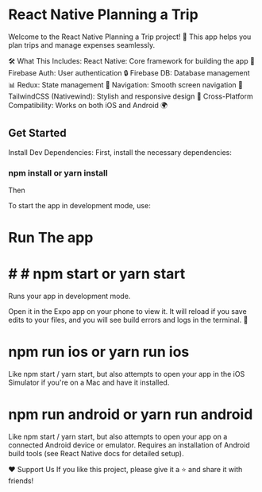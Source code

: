  # React Native Planning a Trip 
Welcome to the React Native Planning a Trip project! 🎉 This app helps you plan trips and manage expenses seamlessly.

🛠️ What This Includes:
React Native: Core framework for building the app 📱
Firebase Auth: User authentication 🔒
Firebase DB: Database management 📊
Redux: State management 🔄
Navigation: Smooth screen navigation 🧭
TailwindCSS (Nativewind): Stylish and responsive design 🎨
Cross-Platform Compatibility: Works on both iOS and Android 🌍

## Get Started
Install Dev Dependencies:
First, install the necessary dependencies:

### npm install or yarn install

Then

To start the app in development mode, use:
# Run The app

# # # npm start or yarn start

Runs your app in development mode.

Open it in the Expo app on your phone to view it. It will reload if you save edits to your files, and you will see build errors and logs in the terminal. 📱

# npm run ios or yarn run ios
Like npm start / yarn start, but also attempts to open your app in the iOS Simulator if you're on a Mac and have it installed.

# npm run android or yarn run android
Like npm start / yarn start, but also attempts to open your app on a connected Android device or emulator. Requires an installation of Android build tools (see React Native docs for detailed setup).

❤️ Support Us
If you like this project, please give it a ⭐ and share it with friends!

